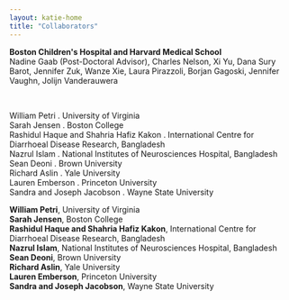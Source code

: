 ```yaml
---
layout: katie-home
title: "Collaborators"
---
```


<span style="font-weight: bold; font-size:1em;">Boston Children's Hospital and Harvard Medical School</span>  
Nadine Gaab (Post-Doctoral Advisor), Charles Nelson, Xi Yu, Dana Sury Barot, Jennifer Zuk, Wanze Xie, Laura Pirazzoli, Borjan Gagoski, Jennifer Vaughn, Jolijn Vanderauwera  

  <br/>
  
William Petri . University of Virginia  
Sarah Jensen . Boston College  
Rashidul Haque and Shahria Hafiz Kakon . International Centre for Diarrhoeal Disease Research, Bangladesh  
Nazrul Islam . National Institutes of Neurosciences Hospital, Bangladesh  
Sean Deoni . Brown University   
Richard Aslin . Yale University   
Lauren Emberson . Princeton University  
Sandra and Joseph Jacobson . Wayne State University  
  
  
  
  
  
<span style="font-weight: bold; font-size:1em;">William Petri</span>, University of Virginia  
<span style="font-weight: bold; font-size:1em;">Sarah Jensen</span>, Boston College  
<span style="font-weight: bold; font-size:1em;">Rashidul Haque and Shahria Hafiz Kakon</span>, International Centre for Diarrhoeal Disease Research, Bangladesh  
<span style="font-weight: bold; font-size:1em;">Nazrul Islam</span>, National Institutes of Neurosciences Hospital, Bangladesh  
<span style="font-weight: bold; font-size:1em;">Sean Deoni</span>, Brown University   
<span style="font-weight: bold; font-size:1em;">Richard Aslin</span>, Yale University   
<span style="font-weight: bold; font-size:1em;">Lauren Emberson</span>, Princeton University  
<span style="font-weight: bold; font-size:1em;">Sandra and Joseph Jacobson</span>, Wayne State University


<!--
Sara Sanchez-Alonso, Yale University  
Claire Kabdebon, Yale University
Sagi Jaffe-Dax, Princeton University  
-->

<!--stackedit_data:
eyJoaXN0b3J5IjpbLTYxOTc0MjMyOCwxODcwOTgyMzI2LDc4Nz
Q2NjY0N119
-->
